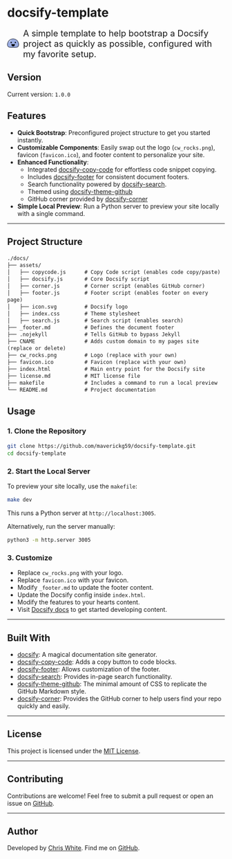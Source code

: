 # docsify-template

<div style="display:flex; align-items: center;">
  <a href="https://docsify.js.org/#/">
    <img
      style="height: auto; width: 60px;"
      src="./assets/icon.svg"
    >
  </a>
  <span style="margin-left: 10px; font-size: 20px;">
    A simple template to help bootstrap a Docsify project as quickly as possible, configured with my favorite setup.
  </span>
</div>

## Version

Current version: `1.0.0`

## Features

- **Quick Bootstrap**: Preconfigured project structure to get you started instantly.
- **Customizable Components**: Easily swap out the logo (`cw_rocks.png`), favicon (`favicon.ico`), and footer content to personalize your site.
- **Enhanced Functionality**:
  - Integrated [docsify-copy-code](https://github.com/jperasmus/docsify-copy-code) for effortless code snippet copying.
  - Includes [docsify-footer](https://github.com/alertbox/docsify-footer) for consistent document footers.
  - Search functionality powered by [docsify-search](https://github.com/docsifyjs/docsify).
  - Themed using [docsify-theme-github](https://github.com/LIGMATV/docsify-theme-github)
  - GitHub corner provided by [docsify-corner](https://github.com/Koooooo-7/docsify-corner)
- **Simple Local Preview**: Run a Python server to preview your site locally with a single command.

---

## Project Structure

```plaintext
./docs/
├── assets/
│   ├── copycode.js      # Copy Code script (enables code copy/paste)
│   ├── docsify.js       # Core Docsify script
│   ├── corner.js        # Corner script (enables GitHub corner)
│   ├── footer.js        # Footer script (enables footer on every page)
│   ├── icon.svg         # Docsify logo
│   ├── index.css        # Theme stylesheet
│   ├── search.js        # Search script (enables search)
├── _footer.md           # Defines the document footer
├── .nojekyll            # Tells GitHub to bypass Jekyll
├── CNAME                # Adds custom domain to my pages site (replace or delete)
├── cw_rocks.png         # Logo (replace with your own)
├── favicon.ico          # Favicon (replace with your own)
├── index.html           # Main entry point for the Docsify site
├── license.md           # MIT license file
├── makefile             # Includes a command to run a local preview
└── README.md            # Project documentation
```

## Usage

### 1. Clone the Repository

```bash
git clone https://github.com/maverickg59/docsify-template.git
cd docsify-template
```

### 2. Start the Local Server

To preview your site locally, use the `makefile`:

```bash
make dev
```

This runs a Python server at `http://localhost:3005`.

Alternatively, run the server manually:

```bash
python3 -m http.server 3005
```

### 3. Customize

- Replace `cw_rocks.png` with your logo.
- Replace `favicon.ico` with your favicon.
- Modify `_footer.md` to update the footer content.
- Update the Docsify config inside `index.html`.
- Modify the features to your hearts content.
- Visit [Docsify docs](https://docsify.js.org/#/?id=docsify) to get started developing content.

---

## Built With

- [docsify](https://github.com/docsifyjs/docsify): A magical documentation site generator.
- [docsify-copy-code](https://github.com/jperasmus/docsify-copy-code): Adds a copy button to code blocks.
- [docsify-footer](https://github.com/alertbox/docsify-footer): Allows customization of the footer.
- [docsify-search](https://github.com/docsifyjs/docsify): Provides in-page search functionality.
- [docsify-theme-github](https://github.com/LIGMATV/docsify-theme-github): The minimal amount of CSS to replicate the GitHub Markdown style.
- [docsify-corner](https://github.com/Koooooo-7/docsify-corner): Provides the GitHub corner to help users find your repo quickly and easily.

---

## License

This project is licensed under the [MIT License](/license.md).

---

## Contributing

Contributions are welcome! Feel free to submit a pull request or open an issue on [GitHub](https://github.com/maverickg59/docsify-template).

---

## Author

Developed by [Chris White](https://chriswhite.rocks). Find me on [GitHub](https://github.com/maverickg59).

